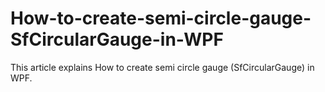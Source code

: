 # How-to-create-semi-circle-gauge-SfCircularGauge-in-WPF
This article explains How to create semi circle gauge (SfCircularGauge) in WPF.
